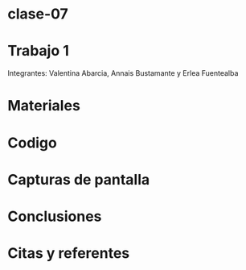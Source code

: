 # clase-07

# Trabajo 1

Integrantes: Valentina Abarcia, Annais Bustamante y Erlea Fuentealba

# Materiales


# Codigo

# Capturas de pantalla

# Conclusiones

# Citas y referentes
